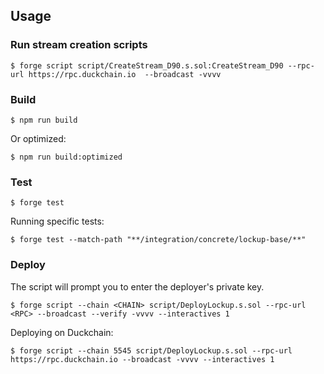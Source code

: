 ## Usage

### Run stream creation scripts
```shell
$ forge script script/CreateStream_D90.s.sol:CreateStream_D90 --rpc-url https://rpc.duckchain.io  --broadcast -vvvv
```

### Build

```shell
$ npm run build
```
Or optimized:
```shell
$ npm run build:optimized
```

### Test

```shell
$ forge test
```
Running specific tests:
```shell
$ forge test --match-path "**/integration/concrete/lockup-base/**"
```

### Deploy

The script will prompt you to enter the deployer's private key.

```shell
$ forge script --chain <CHAIN> script/DeployLockup.s.sol --rpc-url <RPC> --broadcast --verify -vvvv --interactives 1
```

Deploying on Duckchain:
```shell
$ forge script --chain 5545 script/DeployLockup.s.sol --rpc-url https://rpc.duckchain.io --broadcast -vvvv --interactives 1
```
